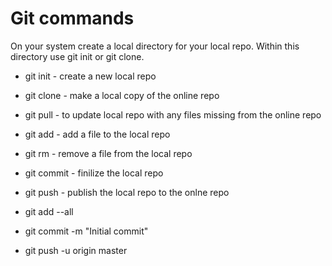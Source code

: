# Git commands

On your system create a local directory for your local repo.  Within this directory use git init or git clone.

+ git init - create a new local repo
+ git clone <online repo address> - make a local copy of the online repo
+ git pull - to update local repo with any files missing from the online repo
+ git add - add a file to the local repo
+ git rm - remove a file from the local repo
+ git commit - finilize the local repo
+ git push - publish the local repo to the onlne repo

+ git add --all
+ git commit -m "Initial commit"
+ git push -u origin master
